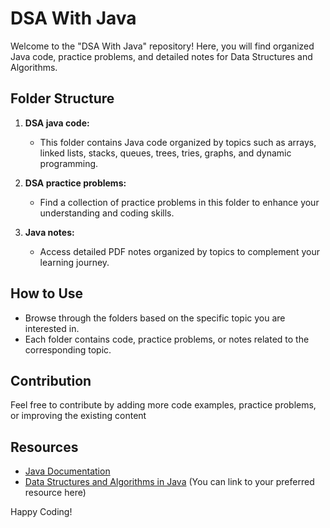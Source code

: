 # DSA With Java

Welcome to the "DSA With Java" repository! Here, you will find organized Java code, practice problems, and detailed notes for Data Structures and Algorithms.

## Folder Structure

1. **DSA java code:**
   - This folder contains Java code organized by topics such as arrays, linked lists, stacks, queues, trees, tries, graphs, and dynamic programming.

2. **DSA practice problems:**
   - Find a collection of practice problems in this folder to enhance your understanding and coding skills.

3. **Java notes:**
   - Access detailed PDF notes organized by topics to complement your learning journey.

## How to Use

- Browse through the folders based on the specific topic you are interested in.
- Each folder contains code, practice problems, or notes related to the corresponding topic.

## Contribution

Feel free to contribute by adding more code examples, practice problems, or improving the existing content 

## Resources

- [Java Documentation](https://docs.oracle.com/en/java/)
- [Data Structures and Algorithms in Java](#) (You can link to your preferred resource here)

Happy Coding!
